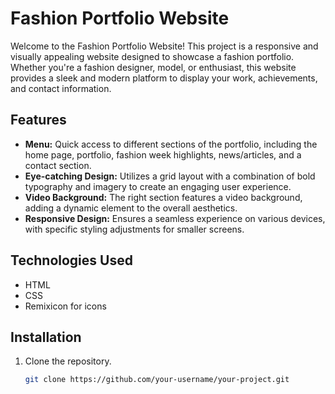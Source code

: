 # Fashion Portfolio Website

Welcome to the Fashion Portfolio Website! This project is a responsive and visually appealing website designed to showcase a fashion portfolio. Whether you're a fashion designer, model, or enthusiast, this website provides a sleek and modern platform to display your work, achievements, and contact information.

## Features

- **Menu:** Quick access to different sections of the portfolio, including the home page, portfolio, fashion week highlights, news/articles, and a contact section.
- **Eye-catching Design:** Utilizes a grid layout with a combination of bold typography and imagery to create an engaging user experience.
- **Video Background:** The right section features a video background, adding a dynamic element to the overall aesthetics.
- **Responsive Design:** Ensures a seamless experience on various devices, with specific styling adjustments for smaller screens.


## Technologies Used

- HTML
- CSS
- Remixicon for icons

## Installation

1. Clone the repository.
   ```bash
   git clone https://github.com/your-username/your-project.git
